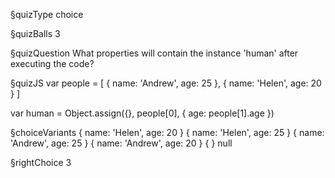 §quizType
choice

§quizBalls
3

§quizQuestion
What properties will contain the instance 'human' after executing the code?


§quizJS
var people = [
  {
    name: 'Andrew',
    age: 25
  },
  {
    name: 'Helen',
    age: 20
  }
]

var human = Object.assign({}, people[0], { age: people[1].age })



§choiceVariants
{ name: 'Helen', age: 20 }
{ name: 'Helen', age: 25 }
{ name: 'Andrew', age: 25 }
{ name: 'Andrew', age: 20 }
{ }
null

§rightChoice
3
